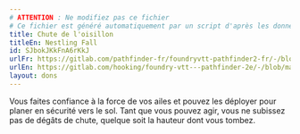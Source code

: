 ```yaml
---
# ATTENTION : Ne modifiez pas ce fichier
# Ce fichier est généré automatiquement par un script d'après les données du module Foundry VTT officiel et de sa traduction
title: Chute de l'oisillon
titleEn: Nestling Fall
id: SJbokJKkFnA6rKkJ
urlFr: https://gitlab.com/pathfinder-fr/foundryvtt-pathfinder2-fr/-/blob/master/data/feats/SJbokJKkFnA6rKkJ.htm
urlEn: https://gitlab.com/hooking/foundry-vtt---pathfinder-2e/-/blob/master/packs/data/feats.db/nestling-fall.json
layout: dons
---
```

Vous faites confiance à la force de vos ailes et pouvez les déployer pour planer en sécurité vers le sol. Tant que vous pouvez agir, vous ne subissez pas de dégâts de chute, quelque soit la hauteur dont vous tombez.
